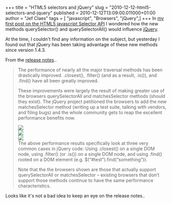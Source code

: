 +++
title = "HTML5 selectors and jQuery"
slug = "2010-12-12-html5-selectors-and-jquery"
published = 2010-12-12T13:09:00.011000+01:00
author = "Jef Claes"
tags = [ "javascript", "Browsers", "jQuery",]
+++
In [my first post on the HTML5 javascript Selector
API](http://jclaes.blogspot.com/2010/11/html5-new-in-javascript-selector-api.html)
I wondered how the new methods querySelector() and querySelectorAll()
would influence [jQuery](http://jquery.com/).  
  
At the time, I couldn't find any information on the subject, but
yesterday I found out that jQuery has been taking advantage of these new
methods since version 1.4.3.  
  
From the [release
notes](http://blog.jquery.com/2010/10/16/jquery-143-released/)..  

> The performance of nearly all the major traversal methods has been
> drastically improved. .closest(), .filter() (and as a result, .is()),
> and .find() have all been greatly improved.  
>   
> These improvements were largely the result of making greater use of
> the browsers querySelectorAll and matchesSelector methods (should they
> exist). The jQuery project petitioned the browsers to add the new
> matchesSelector method (writing up a test suite, talking with vendors,
> and filing bugs) and the whole community gets to reap the excellent
> performance benefits now.  
>   
> [![](../images/thumbnails/2010-12-12-html5-selectors-and-jquery-jqueryClosestResults.jpg)](../images/2010-12-12-html5-selectors-and-jquery-jqueryClosestResults.jpg)  
> [![](../images/thumbnails/2010-12-12-html5-selectors-and-jquery-jQueryFilterResult.jpg)](../images/2010-12-12-html5-selectors-and-jquery-jQueryFilterResult.jpg)  
> [![](../images/thumbnails/2010-12-12-html5-selectors-and-jquery-jqueryFindResults.jpg)](../images/2010-12-12-html5-selectors-and-jquery-jqueryFindResults.jpg)  
> The above performance results specifically look at three very common
> cases in jQuery code: Using .closest() on a single DOM node, using
> .filter() (or .is()) on a single DOM node, and using .find() rooted on
> a DOM element (e.g. $(“\#test”).find(“something”)).  
>   
> Note that the the browsers shown are those that actually support
> querySelectorAll or matchesSelector – existing browsers that don’t
> support those methods continue to have the same performance
> characteristics.  

  
Looks like it's not a bad idea to keep an eye on the release notes..
